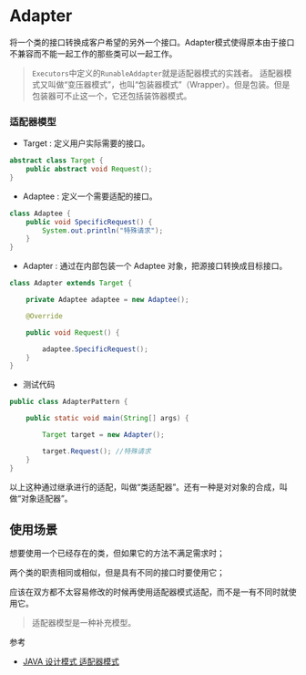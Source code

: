 # Adapter

将一个类的接口转换成客户希望的另外一个接口。Adapter模式使得原本由于接口不兼容而不能一起工作的那些类可以一起工作。

> `Executors`中定义的`RunableAddapter`就是适配器模式的实践者。
> 适配器模式又叫做“变压器模式”，也叫“包装器模式”（Wrapper）。但是包装。但是包装器可不止这一个，它还包括装饰器模式。

### 适配器模型
* Target : 定义用户实际需要的接口。
```java
abstract class Target {
    public abstract void Request();
}
```
* Adaptee : 定义一个需要适配的接口。
```java
class Adaptee {
    public void SpecificRequest() {
        System.out.println("特殊请求");
    }
}
```
* Adapter : 通过在内部包装一个 Adaptee 对象，把源接口转换成目标接口。
```JAVA
class Adapter extends Target {

    private Adaptee adaptee = new Adaptee();

    @Override

    public void Request() {

        adaptee.SpecificRequest();
    }
}
```
* 测试代码
```java
public class AdapterPattern {

    public static void main(String[] args) {

        Target target = new Adapter();

        target.Request(); //特殊请求
    }
}
```

以上这种通过继承进行的适配，叫做“类适配器”。还有一种是对对象的合成，叫做“对象适配器”。
## 使用场景

想要使用一个已经存在的类，但如果它的方法不满足需求时；

两个类的职责相同或相似，但是具有不同的接口时要使用它；

应该在双方都不太容易修改的时候再使用适配器模式适配，而不是一有不同时就使用它。


> 适配器模型是一种补充模型。

参考
* [JAVA 设计模式 适配器模式](http://www.cnblogs.com/jingmoxukong/p/4224192.html)
